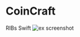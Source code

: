 # CoinCraft

RIBs Swift
![ex screenshot](./CoinCraft/CoinCraft/Resource/ScreenShot/CoinCraft_RIBs.png)

